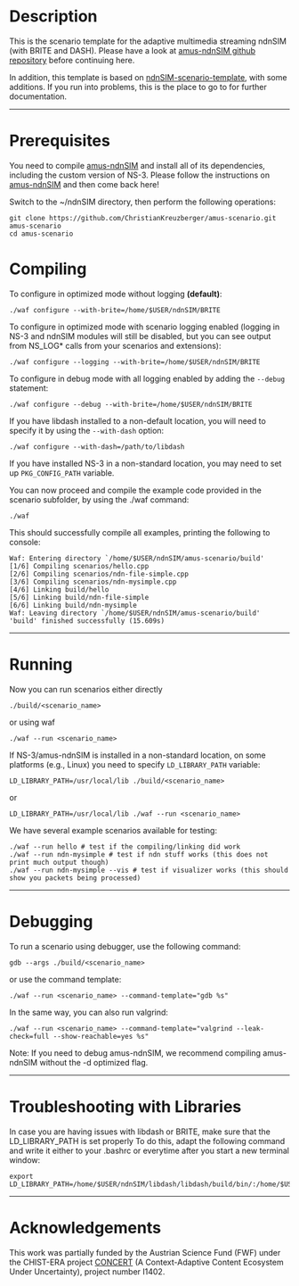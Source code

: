 Description
===========

This is the scenario template for the adaptive multimedia streaming ndnSIM (with BRITE and DASH). Please have a look
at [amus-ndnSIM github repository](https://github.com/ChristianKreuzberger/amus-ndnSIM) before continuing here.

In addition, this template is based on [ndnSIM-scenario-template](https://github.com/cawka/ndnSIM-scenario-template),
with some additions. If you run into problems, this is the place to go to for further documentation.

---------------------------------------------

Prerequisites
=============

You need to compile [amus-ndnSIM](https://github.com/ChristianKreuzberger/amus-ndnSIM) and install all of its 
dependencies, including the custom version of NS-3. Please follow the instructions on 
[amus-ndnSIM](https://github.com/ChristianKreuzberger/amus-ndnSIM) and then come back here!


Switch to the ~/ndnSIM directory, then perform the following operations:
    
    git clone https://github.com/ChristianKreuzberger/amus-scenario.git amus-scenario
    cd amus-scenario

Compiling
=========

To configure in optimized mode without logging **(default)**:

    ./waf configure --with-brite=/home/$USER/ndnSIM/BRITE

To configure in optimized mode with scenario logging enabled (logging in NS-3 and ndnSIM modules will still be disabled,
but you can see output from NS_LOG* calls from your scenarios and extensions):

    ./waf configure --logging --with-brite=/home/$USER/ndnSIM/BRITE

To configure in debug mode with all logging enabled by adding the ``--debug`` statement:

    ./waf configure --debug --with-brite=/home/$USER/ndnSIM/BRITE
    
If you have libdash installed to a non-default location, you will need to specify it by using the ``--with-dash`` option:

    ./waf configure --with-dash=/path/to/libdash

If you have installed NS-3 in a non-standard location, you may need to set up ``PKG_CONFIG_PATH`` variable.

You can now proceed and compile the example code provided in the scenario subfolder, by using the ./waf command:

    ./waf
    
This should successfully compile all examples, printing the following to console:

    Waf: Entering directory `/home/$USER/ndnSIM/amus-scenario/build'
    [1/6] Compiling scenarios/hello.cpp
    [2/6] Compiling scenarios/ndn-file-simple.cpp
    [3/6] Compiling scenarios/ndn-mysimple.cpp
    [4/6] Linking build/hello
    [5/6] Linking build/ndn-file-simple
    [6/6] Linking build/ndn-mysimple
    Waf: Leaving directory `/home/$USER/ndnSIM/amus-scenario/build'
    'build' finished successfully (15.609s)


---------------------------------------------

Running
=======



Now you can run scenarios either directly

    ./build/<scenario_name>

or using waf

    ./waf --run <scenario_name>

If NS-3/amus-ndnSIM is installed in a non-standard location, on some platforms (e.g., Linux) you need to specify ``LD_LIBRARY_PATH`` variable:

    LD_LIBRARY_PATH=/usr/local/lib ./build/<scenario_name>

or

    LD_LIBRARY_PATH=/usr/local/lib ./waf --run <scenario_name>


We have several example scenarios available for testing:

    ./waf --run hello # test if the compiling/linking did work
    ./waf --run ndn-mysimple # test if ndn stuff works (this does not print much output though)
    ./waf --run ndn-mysimple --vis # test if visualizer works (this should show you packets being processed)



---------------------------------------------

Debugging
=========
To run a scenario using debugger, use the following command:

    gdb --args ./build/<scenario_name>

or use the command template:

    ./waf --run <scenario_name> --command-template="gdb %s"

In the same way, you can also run valgrind:

    ./waf --run <scenario_name> --command-template="valgrind --leak-check=full --show-reachable=yes %s"

Note: If you need to debug amus-ndnSIM, we recommend compiling amus-ndnSIM without the -d optimized flag.

---------------------------------------------


Troubleshooting with Libraries
==============================

In case you are having issues with libdash or BRITE, make sure that the LD_LIBRARY_PATH is set properly
To do this, adapt the following command and write it either to your .bashrc or everytime after 
you start a new terminal window:

    export LD_LIBRARY_PATH=/home/$USER/ndnSIM/libdash/libdash/build/bin/:/home/$USER/ndnSIM/BRITE/:$LD_LIBRARY_PATH


---------------------------------------------


Acknowledgements
================
This work was partially funded by the Austrian Science Fund (FWF) under the CHIST-ERA project [CONCERT](http://www.concert-project.org/) 
(A Context-Adaptive Content Ecosystem Under Uncertainty), project number I1402.



